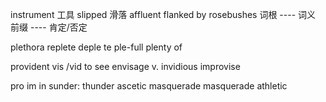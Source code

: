 instrument 工具
slipped 滑落
affluent
flanked
by rosebushes
词根 ---- 词义
前缀 ---- 肯定/否定 


plethora
 replete 
 deple te
 ple-full plenty of

 provident 
 vis /vid to see
 envisage v.
 invidious 
 improvise

 pro im in 
 sunder:
 thunder
 ascetic
 masquerade
 masquerade
 athletic

